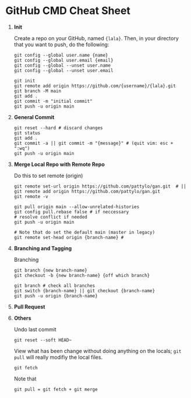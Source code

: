 # GitHub CMD Cheat Sheet

1. **Init**
   
   Create a repo on your GitHub, named ```{lala}```. Then, in your directory that you want to push, do the following:
   ```
   git config --global user.name {name}
   git config --global user.email {email}
   git config --global --unset user.name
   git config --global --unset user.email

   git init
   git remote add origin https://github.com/{username}/{lala}.git
   git branch -M main
   git add .
   git commit -m "initial commit"
   git push -u origin main

   ```
2. **General Commit**
   ```
   git reset --hard # discard changes
   git status
   git add .
   git commit -a || git commit -m "{message}" # (quit vim: esc + ":wq")
   git push -u origin main

   ```
3. **Merge Local Repo with Remote Repo**
   
   Do this to set remote (origin)
   ```
   git remote set-url origin https://github.com/pattylo/gan.git  # ||
   git remote add origin https://github.com/pattylo/gan.git
   git remote -v

   git pull origin main --allow-unrelated-histories
   git config pull.rebase false # if neccessary
   # resolve conflict if needed
   git push -u origin main
   
   # Note that do set the default main (master in legacy)
   git remote set-head origin {branch-name} # 
   
   ```
   
4. **Branching and Tagging**
    
    Branching
    ```
    git branch {new branch-name}
    git checkout -b {new branch-name} {off which branch}

    git branch # check all branches
    git switch {branch-name} || git checkout {branch-name}
    git push -u origin {branch-name}
    ```
    
5. **Pull Request**
   
6. **Others**
   
   Undo last commit 
   ```
   git reset --soft HEAD~
   ```

   View what has been change without doing anything on the locals; ```git pull``` will really modifiy the local files.
   ```
   git fetch
   ```

   Note that
   ```
   git pull = git fetch + git merge
   ```

